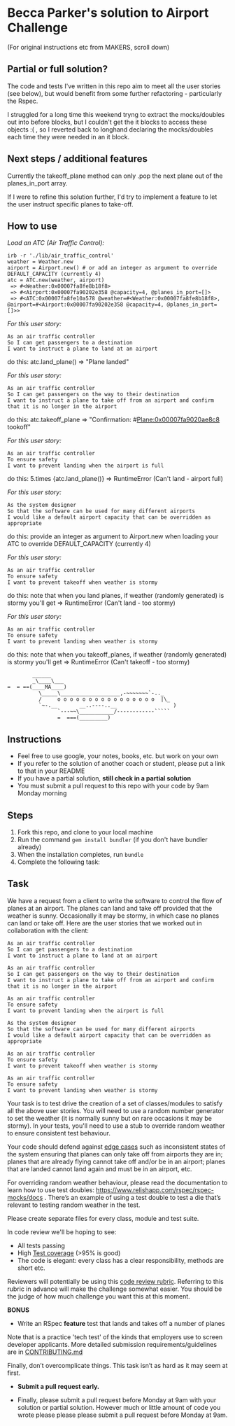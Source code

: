 Becca Parker's solution to Airport Challenge
============================================

(For original instructions etc from MAKERS, scroll down)

Partial or full solution?
-------------------------
The code and tests I've written in this repo aim to meet all the user stories (see below), but would benefit from some further refactoring - particularly the Rspec. 

I struggled for a long time this weekend tryng to extract the mocks/doubles out into before blocks, but I couldn't get the it blocks to access these objects :( , so I reverted back to longhand declaring the mocks/doubles each time they were needed in an it block.


Next steps / additional features
--------------------------------
Currently the takeoff_plane method can only .pop the next plane out of the planes_in_port array.

If I were to refine this solution further, I'd try to implement a feature to let the user instruct specific planes to take-off. 


How to use
----------
*Load an ATC (Air Traffic Control):*

    irb -r './lib/air_traffic_control'
    weather = Weather.new
    airport = Airport.new() # or add an integer as argument to override DEFAULT_CAPACITY (currently 4)
    atc = ATC.new(weather, airport)
     => #<Weather:0x00007fa8fe8b18f8> 
     => #<Airport:0x00007fa90202e358 @capacity=4, @planes_in_port=[]> 
     => #<ATC:0x00007fa8fe10a578 @weather=#<Weather:0x00007fa8fe8b18f8>, @airport=#<Airport:0x00007fa90202e358 @capacity=4, @planes_in_port=[]>> 


*For this user story:*
```
As an air traffic controller 
So I can get passengers to a destination 
I want to instruct a plane to land at an airport
```
do this:
  atc.land_plane()
   => "Plane landed" 


*For this user story:*
```
As an air traffic controller 
So I can get passengers on the way to their destination 
I want to instruct a plane to take off from an airport and confirm that it is no longer in the airport
```
do this:
   atc.takeoff_plane
   => "Confirmation: #<Plane:0x00007fa9020ae8c8> tookoff" 

*For this user story:*
```
As an air traffic controller 
To ensure safety 
I want to prevent landing when the airport is full 
```
do this:
   5.times {atc.land_plane()}
   => RuntimeError (Can't land - airport full)


*For this user story:*
```
As the system designer
So that the software can be used for many different airports
I would like a default airport capacity that can be overridden as appropriate
```
do this:
  provide an integer as argument to Airport.new when loading your ATC to override DEFAULT_CAPACITY (currently 4)


*For this user story:*
```
As an air traffic controller 
To ensure safety 
I want to prevent takeoff when weather is stormy 
```
do this:
   note that when you land planes, if weather (randomly generated) is stormy you'll get
   => RuntimeError (Can't land - too stormy)


*For this user story:*
```
As an air traffic controller 
To ensure safety 
I want to prevent landing when weather is stormy 
```
do this:
   note that when you takeoff_planes, if weather (randomly generated) is stormy you'll get
   => RuntimeError (Can't takeoff - too stormy)



```
        ______
        _\____\___
=  = ==(____MA____)
          \_____\___________________,-~~~~~~~`-.._
          /     o o o o o o o o o o o o o o o o  |\_
          `~-.__       __..----..__                  )
                `---~~\___________/------------`````
                =  ===(_________)

```

Instructions
---------

* Feel free to use google, your notes, books, etc. but work on your own
* If you refer to the solution of another coach or student, please put a link to that in your README
* If you have a partial solution, **still check in a partial solution**
* You must submit a pull request to this repo with your code by 9am Monday morning

Steps
-------

1. Fork this repo, and clone to your local machine
2. Run the command `gem install bundler` (if you don't have bundler already)
3. When the installation completes, run `bundle`
4. Complete the following task:

Task
-----

We have a request from a client to write the software to control the flow of planes at an airport. The planes can land and take off provided that the weather is sunny. Occasionally it may be stormy, in which case no planes can land or take off.  Here are the user stories that we worked out in collaboration with the client:

```
As an air traffic controller 
So I can get passengers to a destination 
I want to instruct a plane to land at an airport

As an air traffic controller 
So I can get passengers on the way to their destination 
I want to instruct a plane to take off from an airport and confirm that it is no longer in the airport

As an air traffic controller 
To ensure safety 
I want to prevent landing when the airport is full 

As the system designer
So that the software can be used for many different airports
I would like a default airport capacity that can be overridden as appropriate

As an air traffic controller 
To ensure safety 
I want to prevent takeoff when weather is stormy 

As an air traffic controller 
To ensure safety 
I want to prevent landing when weather is stormy 
```

Your task is to test drive the creation of a set of classes/modules to satisfy all the above user stories. You will need to use a random number generator to set the weather (it is normally sunny but on rare occasions it may be stormy). In your tests, you'll need to use a stub to override random weather to ensure consistent test behaviour.

Your code should defend against [edge cases](http://programmers.stackexchange.com/questions/125587/what-are-the-difference-between-an-edge-case-a-corner-case-a-base-case-and-a-b) such as inconsistent states of the system ensuring that planes can only take off from airports they are in; planes that are already flying cannot take off and/or be in an airport; planes that are landed cannot land again and must be in an airport, etc.

For overriding random weather behaviour, please read the documentation to learn how to use test doubles: https://www.relishapp.com/rspec/rspec-mocks/docs . There’s an example of using a test double to test a die that’s relevant to testing random weather in the test.

Please create separate files for every class, module and test suite.

In code review we'll be hoping to see:

* All tests passing
* High [Test coverage](https://github.com/makersacademy/course/blob/master/pills/test_coverage.md) (>95% is good)
* The code is elegant: every class has a clear responsibility, methods are short etc. 

Reviewers will potentially be using this [code review rubric](docs/review.md).  Referring to this rubric in advance will make the challenge somewhat easier.  You should be the judge of how much challenge you want this at this moment.

**BONUS**

* Write an RSpec **feature** test that lands and takes off a number of planes

Note that is a practice 'tech test' of the kinds that employers use to screen developer applicants.  More detailed submission requirements/guidelines are in [CONTRIBUTING.md](CONTRIBUTING.md)

Finally, don’t overcomplicate things. This task isn’t as hard as it may seem at first.

* **Submit a pull request early.**

* Finally, please submit a pull request before Monday at 9am with your solution or partial solution.  However much or little amount of code you wrote please please please submit a pull request before Monday at 9am.

